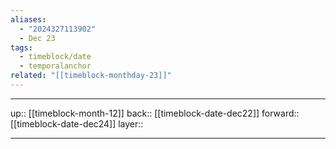 ```yaml
---
aliases:
  - "2024327113902"
  - Dec 23
tags:
  - timeblock/date
  - temporalanchor
related: "[[timeblock-monthday-23]]"
---
```




***

up:: [[timeblock-month-12]]
back:: [[timeblock-date-dec22]]
forward:: [[timeblock-date-dec24]]
layer:: 

***

